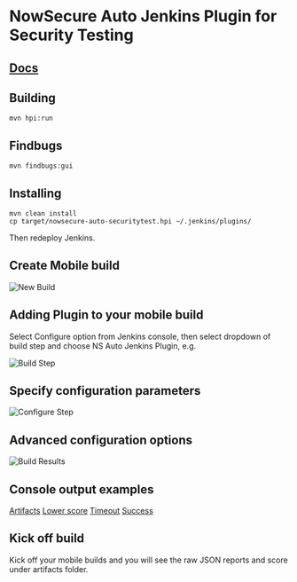 # NowSecure Auto Jenkins Plugin for Security Testing

## [Docs](https://docs.nowsecure.com/auto/integration-services/jenkins-integration/)

## Building
```
mvn hpi:run
```

## Findbugs
```
mvn findbugs:gui
```

## Installing
```
mvn clean install
cp target/nowsecure-auto-securitytest.hpi ~/.jenkins/plugins/
```
Then redeploy Jenkins.

## Create Mobile build
![New Build](https://github.com/viaforensics/auto-jenkins-plugin/blob/master/images/jenkins1.png)


## Adding Plugin to your mobile build
Select Configure option from Jenkins console, then select dropdown of build step and choose NS Auto Jenkins Plugin, e.g.

![Build Step](https://github.com/viaforensics/auto-jenkins-plugin/blob/master/images/jenkins2.png)

## Specify configuration parameters
![Configure Step](https://github.com/viaforensics/auto-jenkins-plugin/blob/master/images/jenkins3.png)


## Advanced configuration options
![Build Results](https://github.com/viaforensics/auto-jenkins-plugin/blob/master/images/jenkins4.png)

## Console output examples
[Artifacts](https://github.com/viaforensics/auto-jenkins-plugin/blob/master/images/jenkins_artifacts.pdf)
[Lower score](https://github.com/viaforensics/auto-jenkins-plugin/blob/master/images/jenkins_console_lower_score.pdf)
[Timeout](https://github.com/viaforensics/auto-jenkins-plugin/blob/master/images/jenkins_console_timeout.pdf)
[Success](https://github.com/viaforensics/auto-jenkins-plugin/blob/master/images/jenkins_console_success.pdf)

## Kick off build
Kick off your mobile builds and you will see the raw JSON reports and score under artifacts folder.


